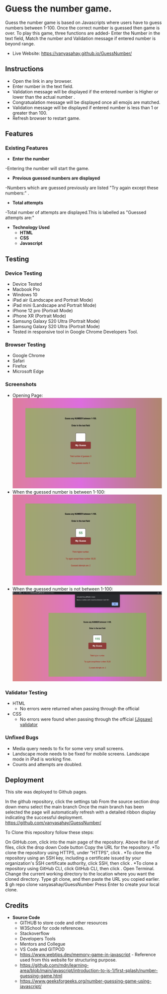 # Guess the number game.

Guess the number game is based on Javascripts where users have to guess numbers between 1-100. Once the correct number is guessed then game is over.
To play this game, three functions are added- Enter the Number in the text field, Match the number and Validation message if entered number is beyond range.



- Live Website: https://vanyasahay.github.io/GuessNumber/

## Instructions
- Open the link in any browser.
- Enter number in the text field.
- Validation message will be displayed if the entered number is Higher or lower than the actual number .
- Congratualation message will be displayed once all emojis are matched.
- Validation message will be displayed if entered number is less than 1 or greater than 100.
- Refresh browser to restart game.

## Features 

### Existing Features

- __Enter the number__

-Entering the number will start the game.

- __Previous guessed numbers are displayed__

 -Numbers which are guessed previously are listed "Try again except these numbers:" . 
  

- __Total attempts__

 -Total number of attempts are displayed.This is labelled as "Guessed attempts are:"

- __Technology Used__
  - **HTML**
  - **CSS**
  - **Javascript**



## Testing 

### **Device Testing**
- Device Tested
- Macbook Pro
- Windows 10
- iPad air (Landscape and Portrait Mode)
- iPad mini (Landscape and Portrait Mode)
- iPhone 12 pro (Portrait Mode)
- iPhone XR (Portrait Mode)
- Samsung Galaxy S20 Ultra (Portrait Mode)
- Samsung Galaxy S20 Ultra (Portrait Mode)
- Tested in responsive tool in Google Chrome Developers Tool.

### **Browser Testing**
- Google Chrome
- Safari
- Firefox
- Microsoft Edge

### **Screenshots**
- Opening Page:
    ![Console Output](/assets/images/OpeningScreen.png)
- When the guessed number is between 1-100: 
    ![iPhone XR](/assets/images/WhenTheNumberIsWinthin1to100.png)
- When the guessed number is not between 1-100:
    ![iPhone 12 Pro](/assets/images/WhenTheNumberIsOutOfScope.png)


### Validator Testing 

- HTML
  - No errors were returned when passing through the official 
- CSS
  - No errors were found when passing through the official [(Jigsaw) validator](https://jigsaw.w3.org/css-validator/validator)

### Unfixed Bugs

- Media query needs to fix for some very small screens.
- Landscape mode needs to be fixed for mobile screens. Landscape mode in iPad is working fine.
- Counts and attempts are doubled.

## Deployment

This site was deployed to Github pages.

In the github repository, click the settings tab
From the source section drop down menu select the main branch
Once the main branch has been selected the page will automatically refresh with a detailed ribbon display indicating the successful deployment.
https://github.com/vanyasahay/GuessNumber/

To Clone this repository follow these steps:

On GitHub.com, click into the main page of the repository.
Above the list of files, click the drop down Code button
Copy the URL for the repository.
*To clone the repository using HTTPS, under "HTTPS", click . *To clone the repository using an SSH key, including a certificate issued by your organization's SSH certificate authority, click SSH, then click . *To clone a repository using GitHub CLI, click GitHub CLI, then click .
Open Terminal.
Change the current working directory to the location where you want the cloned directory.
Type git clone, and then paste the URL you copied earlier.
$ gh repo clone vanyasahay/GuessNumber
Press Enter to create your local clone.


## Credits 

- **Source Code**
  - GITHUB to store code and other resources
  - W3School for code references.
  - Stackoverflow
  - Developers Tools
  - Mentors and Collegue 
  - VS Code and GITPOD
  - https://www.webtips.dev/memory-game-in-javascript - Reference used from this website for structuring purpose.
  - https://github.com/mdn/learning-area/blob/main/javascript/introduction-to-js-1/first-splash/number-guessing-game.html
  - https://www.geeksforgeeks.org/number-guessing-game-using-javascript/
